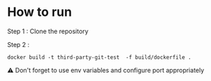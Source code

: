 # How to run 

Step 1 : Clone the repository

Step 2 : 
```
docker build -t third-party-git-test  -f build/dockerfile .
```

:warning: Don't forget to use env variables and configure port appropriately